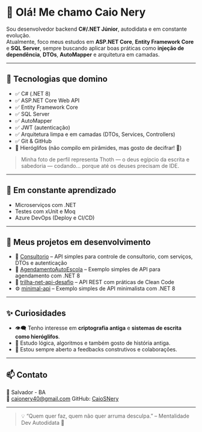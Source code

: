 # 👋 Olá! Me chamo Caio Nery

Sou desenvolvedor backend **C#/.NET Júnior**, autodidata e em constante evolução.  
Atualmente, foco meus estudos em **ASP.NET Core**, **Entity Framework Core** e **SQL Server**, sempre buscando aplicar boas práticas como **injeção de dependência**, **DTOs**, **AutoMapper** e arquitetura em camadas.

---

## 🧠 Tecnologias que domino

- ✅ C# (.NET 8)
- ✅ ASP.NET Core Web API
- ✅ Entity Framework Core
- ✅ SQL Server
- ✅ AutoMapper
- ✅ JWT (autenticação)
- ✅ Arquitetura limpa e em camadas (DTOs, Services, Controllers)
- ✅ Git & GitHub
 - 🐍 Hieróglifos (não compilo em pirâmides, mas gosto de decifrar! 🏺)

> Minha foto de perfil representa Thoth — o deus egípcio da escrita e sabedoria — codando... porque até os deuses precisam de IDE.

---

## 🚀 Em constante aprendizado

- Microserviços com .NET
- Testes com xUnit e Moq
- Azure DevOps (Deploy e CI/CD)

---

## 📂 Meus projetos em desenvolvimento 

- 🔬 [Consultorio](https://github.com/CaioSNery/Consultorio_API) – API simples para controle de consultorio, com serviços, DTOs e autenticação
- 🚗 [AgendamentoAutoEscola](https://github.com/CaioSNery/AgendamentoAutoEscolaProva) – Exemplo simples de API para agendamento com .NET 8
- 🔧 [trilha-net-api-desafio](https://github.com/CaioSNery/trilha-net-api-desafio) – API REST com práticas de Clean Code
- ⚙️ [minimal-api](https://github.com/CaioSNery/minimal-api) – Exemplo simples de API minimalista com .NET 8

---
## ✨ Curiosidades

- 👁️‍🗨️ Tenho interesse em **criptografia antiga** e **sistemas de escrita como hieróglifos**.
- 🧠 Estudo lógica, algoritmos e também gosto de história antiga.
- 💬 Estou sempre aberto a feedbacks construtivos e colaborações.

---

## 📫 Contato

📍 Salvador - BA  
📧 caionery40@gmail.com
GitHub: [CaioSNery](https://github.com/CaioSNery)

---

> 💡 “Quem quer faz, quem não quer arruma desculpa.” – Mentalidade Dev Autodidata 🚀

